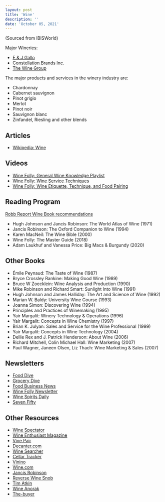 ```yaml
---
layout: post
title: 'Wine'
description: ''
date: 'October 05, 2021'
---
```


(Sourced from IBISWorld)

Major Wineries:
* [E & J Gallo](https://en.wikipedia.org/wiki/E_%26_J_Gallo_Winery)
* [Constellation Brands Inc.](https://en.wikipedia.org/wiki/Constellation_Brands)
* [The Wine Group](https://en.wikipedia.org/wiki/The_Wine_Group)

The major products and services in the winery industry are:
* Chardonnay
* Cabernet sauvignon
* Pinot grigio
* Merlot
* Pinot noir
* Sauvignon blanc
* Zinfandel, Riesling and other blends

## Articles
- [Wikipedia: Wine](https://en.wikipedia.org/wiki/Wine)

## Videos
- [Wine Folly: General Wine Knowledge Playlist](https://www.youtube.com/playlist?list=PLc_D-7JIibmT_prcceyF7C6AgDNP1IjpN)
- [Wine Folly: Wine Service Techniques](https://www.youtube.com/playlist?list=PLc_D-7JIibmQnDenAMAi1oLEsw0AoectB)
- [Wine Folly: Wine Etiquette, Technique, and Food Pairing](https://www.youtube.com/playlist?list=PLc_D-7JIibmRezSb1GWJVmMWfkL-sUCoA)

## Reading Program
[Robb Report Wine Book recommendations](https://robbreport.com/lifestyle/product-recommendations/best-wine-books-amazon-2913656/)
- Hugh Johnson and Jancis Robinson: The World Atlas of Wine (1971)
- Jancis Robinson: The Oxford Companion to Wine (1994)
- Karen MacNeil: The Wine Bible (2000)
- Wine Folly: The Master Guide (2018)
- Adam Laukhuf and Vanessa Price: Big Macs & Burgundy (2020)

## Other Books

- Émile Peynaud: The Taste of Wine (1987)
- Bryce Crossley Rankine: Making Good Wine (1989)
- Bruce W Zoecklein: Wine Analysis and Production (1990)
- Mike Robinson and Richard Smart: Sunlight Into Wine (1991)
- Hugh Johnson and James Halliday: The Art and Science of Wine (1992)
- Marian W. Baldy: University Wine Course (1993)
- Joanna Simon: Discovering Wine (1994)
- Principles and Practices of Winemaking (1995)
- Yair Margalit: Winery Technology & Operations (1996)
- Yair Margalit: Concepts in Wine Chemistry (1997)
- Brian K. Julyan: Sales and Service for the Wine Professional (1999)
- Yair Margalit: Concepts in Wine Technology (2004)
- Dellie Rex and J. Patrick Henderson: About Wine (2006)
- Richard Mitchell, Colin Michael Hall: Wine Marketing (2007)
- Paul Wagner, Janeen Olsen, Liz Thach: Wine Marketing & Sales (2007)

## Newsletters
- [Food Dive](https://www.fooddive.com/)
- [Grocery Dive](https://www.grocerydive.com/)
- [Food Business News](https://www.foodbusinessnews.net/)
- [Wine Folly Newsletter](https://winefolly.com/subscribe/)
- [Wine Spirits Daily](http://www.winespiritsdaily.com/subscribe)
- [Seven Fifty](https://daily.sevenfifty.com/)

## Other Resources
- [Wine Spectator](https://www.winespectator.com/)
- [Wine Enthusiast Magazine](https://www.winemag.com/)
- [Vine Pair](https://vinepair.com/)
- [Decanter.com](https://www.decanter.com/)
- [Wine Searcher](https://www.wine-searcher.com/)
- [Cellar Tracker](https://www.cellartracker.com/)
- [Vinino](https://www.vivino.com/)
- [Wine.com](https://www.wine.com/)
- [Jancis Robinson](https://www.jancisrobinson.com/)
- [Reverse Wine Snob](https://www.reversewinesnob.com/)
- [Tim Atkin](https://www.timatkin.com)
- [Wine Anorak](https://wineanorak.com/)
- [The-buyer](https://www.the-buyer.net/)